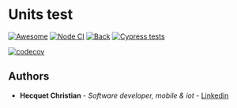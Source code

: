 # Units test

[![Awesome](https://cdn.rawgit.com/sindresorhus/awesome/d7305f38d29fed78fa85652e3a63e154dd8e8829/media/badge.svg)](https://www.youtube.com/watch?v=dQw4w9WgXcQ)
[![Node CI](https://github.com/Kryss13/Units-test/actions/workflows/nodeci.yml/badge.svg)](https://github.com/Kryss13/Units-test/actions/workflows/nodeci.yml)
[![Back](https://github.com/Kryss13/Units-test/actions/workflows/back.yml/badge.svg)](https://github.com/Kryss13/Units-test/actions/workflows/back.yml)
[![Cypress tests](https://github.com/Kryss13/Units-test/actions/workflows/cypress.yml/badge.svg)](https://github.com/Kryss13/Units-test/actions/workflows/cypress.yml)


[![codecov](https://codecov.io/gh/Kryss13/Units-test/branch/main/graph/badge.svg)](https://codecov.io/gh/Kryss13/Units-test)

## Authors

* **Hecquet Christian** - *Software developer, mobile & iot* - [Linkedin](https://www.linkedin.com/in/christian-hecquet-978665178/)
